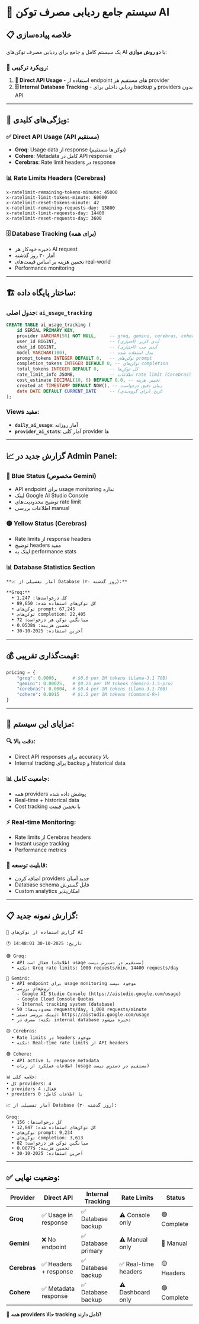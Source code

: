 # 🎯 سیستم جامع ردیابی مصرف توکن AI

## 📋 **خلاصه پیاده‌سازی**

یک سیستم کامل و جامع برای ردیابی مصرف توکن‌های AI با **دو روش موازی**:

### 🔄 **رویکرد ترکیبی:**

1. **🔗 Direct API Usage** - استفاده از endpoint های مستقیم هر provider
2. **🗄️ Internal Database Tracking** - ردیابی داخلی برای backup و providers بدون API

---

## 🎨 **ویژگی‌های کلیدی:**

### **✅ Direct API Usage (API مستقیم)**
- **Groq**: Usage data از response (توکن‌ها مستقیم)
- **Cohere**: Metadata کامل در API response
- **Cerebras**: Rate limit headers در response

### **📊 Rate Limits Headers (Cerebras)**
```http
x-ratelimit-remaining-tokens-minute: 45000
x-ratelimit-limit-tokens-minute: 60000
x-ratelimit-reset-tokens-minute: 42
x-ratelimit-remaining-requests-day: 13800
x-ratelimit-limit-requests-day: 14400
x-ratelimit-reset-requests-day: 3600
```

### **🗄️ Database Tracking (برای همه)**
- ذخیره خودکار هر AI request
- آمار ۳۰ روز گذشته
- تخمین هزینه بر اساس قیمت‌های real-world
- Performance monitoring

---

## 🏗️ **ساختار پایگاه داده:**

### جدول اصلی: `ai_usage_tracking`
```sql
CREATE TABLE ai_usage_tracking (
    id SERIAL PRIMARY KEY,
    provider VARCHAR(50) NOT NULL,     -- groq, gemini, cerebras, cohere
    user_id BIGINT,                    -- آیدی کاربر (اختیاری)
    chat_id BIGINT,                    -- آیدی چت (اختیاری)
    model VARCHAR(100),                -- مدل استفاده شده
    prompt_tokens INTEGER DEFAULT 0,   -- توکن‌های prompt
    completion_tokens INTEGER DEFAULT 0, -- توکن‌های completion
    total_tokens INTEGER DEFAULT 0,    -- کل توکن‌ها
    rate_limit_info JSONB,             -- اطلاعات rate limit (Cerebras)
    cost_estimate DECIMAL(10, 6) DEFAULT 0.0, -- تخمین هزینه
    created_at TIMESTAMP DEFAULT NOW(), -- زمان دقیق درخواست
    date DATE DEFAULT CURRENT_DATE     -- تاریخ (برای گروه‌بندی)
);
```

### Views مفید:
- **`daily_ai_usage`**: آمار روزانه
- **`provider_ai_stats`**: آمار کلی provider ها

---

## 📈 **گزارش جدید در Admin Panel:**

### **🔵 Blue Status** (مخصوص Gemini)
- API endpoint برای usage monitoring نداره
- لینک Google AI Studio Console
- توضیح محدودیت‌های rate limit
- اطلاعات بررسی manual

### **🟡 Yellow Status** (Cerebras)
- Rate limits از response headers
- توضیح headers مفید
- لینک به performance stats

### **📊 Database Statistics Section**
```markdown
**📈 آمار تفصیلی از Database (۳۰ روز گذشته):**

**Groq:**
  • کل درخواست‌ها: 1,247
  • کل توکن‌های استفاده شده: 89,650
  • توکن‌های prompt: 67,245
  • توکن‌های completion: 22,405
  • میانگین توکن هر درخواست: 72
  • تخمین هزینه: $0.0538
  • آخرین استفاده: 2025-10-30
```

---

## 💰 **قیمت‌گذاری تقریبی:**

```python
pricing = {
    "groq": 0.0006,      # $0.6 per 1M tokens (Llama-3.1 70B)
    "gemini": 0.00025,   # $0.25 per 1M tokens (Gemini-1.5-pro)
    "cerebras": 0.0004,  # $0.4 per 1M tokens (Llama-3.1-70B)
    "cohere": 0.0015     # $1.5 per 1M tokens (Command-R+)
}
```

---

## 🎯 **مزایای این سیستم:**

### **🔍 دقت بالا:**
- Direct API responses برای accuracy بالا
- Internal tracking برای backup و historical data

### **📊 جامعیت کامل:**
- همه providers پوشش داده شده
- Real-time + historical data
- Cost tracking با تخمین قیمت

### **⚡ Real-time Monitoring:**
- Rate limits از Cerebras headers
- Instant usage tracking
- Performance metrics

### **🔧 قابلیت توسعه:**
- اضافه کردن providers جدید آسان
- Database schema قابل گسترش
- Custom analytics امکان‌پذیر

---

## 📋 **گزارش نمونه جدید:**

```
💎 گزارش استفاده از توکن‌های AI

🕐 تاریخ: 2025-10-30 14:48:01

🟢 Groq:
  • API فعال است (اطلاعات usage مستقیم در دسترس نیست)
  • نکته: Groq rate limits: 1000 requests/min, 14400 requests/day

🔵 Gemini:
  • API endpoint برای usage monitoring موجود نیست
  • روش‌های بررسی:
    - Google AI Studio Console (https://aistudio.google.com/usage)
    - Google Cloud Console Quotas
    - Internal tracking system (database)
  • محدودیت‌ها: 50 requests/day, 1,000 requests/minute
  • لینک بررسی دستی: https://aistudio.google.com/usage
  • نکته: مصرف در internal database ذخیره می‌شود

🟡 Cerebras:
  • Rate limits در headers موجود
  • نکته: Real-time rate limits از API headers

🟢 Cohere:
  • API active با response metadata
  • اطلاعات عملکرد از ربات (usage مستقیم در دسترس نیست)

📊 خلاصه کلی:
• کل providers: 4
• providers فعال: 4
• providers با اطلاعات کامل: 0

📈 آمار تفصیلی از Database (۳۰ روز گذشته):

Groq:
  • کل درخواست‌ها: 156
  • کل توکن‌های استفاده شده: 12,847
  • توکن‌های prompt: 9,234
  • توکن‌های completion: 3,613
  • میانگین توکن هر درخواست: 82
  • تخمین هزینه: $0.0077
  • آخرین استفاده: 2025-10-30
```

---

## ✅ **وضعیت نهایی:**

| Provider | Direct API | Internal Tracking | Rate Limits | Status |
|----------|------------|------------------|-------------|--------|
| **Groq** | ✅ Usage in response | ✅ Database backup | ⚠️ Console only | 🟢 Complete |
| **Gemini** | ❌ No endpoint | ✅ Database primary | ⚠️ Manual only | 🔵 Manual |
| **Cerebras** | ✅ Headers + response | ✅ Database backup | ✅ Real-time headers | 🟡 Headers |
| **Cohere** | ✅ Metadata response | ✅ Database backup | ⚠️ Dashboard only | 🟢 Complete |

🎉 **همه providers حالا tracking کامل دارند!**